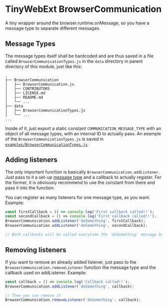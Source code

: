 # TinyWebExt BrowserCommunication

A tiny wrapper around the browser.runtime.onMessage, so you have a message type to separate different messages.

## Message Types

The message types itself shall be hardcoded and are thus saved in a file called `BrowserCommunicationTypes.js` in the `data` directory in parent directory of this module, just like this:

```
.
├── BrowserCommunication
│   ├── BrowserCommunication.js
│   ├── CONTRIBUTORS
│   ├── LICENSE.md
│   ├── README.md
│   └── ...
├── data
│   ├── BrowserCommunicationTypes.js
│   └── ...
...
```

Inside of it, just export a static constant `COMMUNICATION_MESSAGE_TYPE` with an object of all message types, with an internal ID to actually pass.
An example of the `BrowserCommunicationTypes.js` is saved in [`examples/BrowserCommunicationTypes.js`](examples/BrowserCommunicationTypes.js).

## Adding listeners

The only important function is basically `BrowserCommunication.addListener`. 
Just pass to it a set-up [message type](#message-types) and a callback to actually register. For the former, it is obviously recommend to use the constant from there and pass it into the function.

You can register as many listeners for one message type, as you want. Example:

```js
const firstCallback = () => console.log('First callback called!!');
const secondCallback = () => console.log('First callback called!!');
BrowserCommunication.addListener('doSomething', firstCallback);
BrowserCommunication.addListener('doSomething', secondCallback);

// Both callbacks will be called everytime the 'doSomething' message be received
```

## Removing listeners

If you want to remove an already added listener, just pass to the `BrowserCommunication.removeListener` function the message type and the callback used on addListener. Example: 

```js
const callback = () => console.log('Callback called!!');
BrowserCommunication.addListener('doSomething', callback);

// Then you can remove it
BrowserCommunication.removeListener('doSomething', callback);
```
